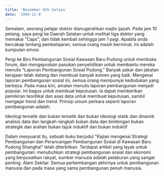 ```yaml
---
title: 'November 8th Selasa'
date: '1994-11-8'
---
```


Semalam, seorang pelajar doktor dianugerahkan majlis ijazah. Pada jam 10 petang, saya pergi ke Daerah Selatan untuk melihat tiga doktor yang memakai "Caps", dan tidak kembali sehingga jam 1 pagi. Apabila anda bercakap tentang pembelajaran, semua orang masih berminat. Ini adalah kumpulan emosi.

Pergi ke Biro Pembangunan Sosial Kawasan Baru Pudong untuk membuka forum, dan mengeposkan pasukan penyelidikan untuk membantu mereka menulis "Laporan Pembangunan Sosial Pudong." Banyak pakar dan jabatan kerajaan telah datang dan membuat banyak komen yang baik. Mengenai laporan pembangunan sosial ini, semua orang mempunyai kedudukan yang berbeza. Pada masa kini, amalan menulis laporan pembangunan menjadi popular. Ini bagus untuk membuat keputusan. Ia dapat memberikan pemikiran teoritikal dan asas data untuk membuat keputusan, sambil mengejar trend dan trend. Prinsip umum perkara seperti laporan pembangunan adalah:

Ideologi tematik dan bukan tematik dan bukan ideologi statik dan dinamik analisis data dan langkah-langkah bukan data dan bimbingan bukan strategik dan arahan bukan tajuk induktif dan bukan induktif

Dalam mesyuarat itu, sebuah buku berjudul "Kajian mengenai Strategi Pembangunan dan Perancangan Pembangunan Sosial di Kawasan Baru Pudong Shanghai" telah diterbitkan. Terdapat artikel yang layak untuk pembangunan: menubuhkan strategi pembangunan sosial dan ekonomi yang berpusatkan rakyat, sumber manusia adalah pelaburan yang sangat penting. Alam Sekitar. Semua perkembangan akhirnya untuk pembangunan manusia dan pada masa yang sama pembangunan penuh manusia.

